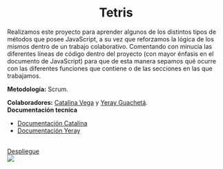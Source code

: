 <h1 align="center">Tetris</h1>
<p>Realizamos este proyecto para aprender algunos de los distintos tipos de métodos que posee JavaScript, a su vez que reforzamos la lógica de los mismos dentro de un trabajo colaborativo. Comentando con minucia las diferentes líneas de código dentro del proyecto (con mayor énfasis en el documento de JavaScript) para que de esta manera sepamos qué ocurre con las diferentes funciones que contiene o de las secciones en las que trabajamos.</p>
<b>Metodología:</b> Scrum.
</br>
<p><b>Colaboradores:</b>
<a href="https://github.com/lidvegla"> Catalina Vega</a> y <a href="https://github.com/yeray004"> Yeray Guachetá</a>.
</br>
<b>Documentación tecnica</b>
<ul>
  <li> <a href="https://docs.google.com/document/d/1KQsjihBtpUHgwndGIg46okf5CSEx-MCBrM0y8z6VMaw/edit?usp=sharing">Documentación Catalina </a></li>
  <li> <a href="https://docs.google.com/document/d/1hJJIWNDJ1ave8G6AtFYSA6UZTRfxbMHwA_EdDvO6xjY/edit?usp=sharing">Documentación Yeray </a></li>
</ul>
</br>
<a href="https://yeray004.github.io/tetris-game/">Despliegue</a>
</br>
<img src="https://user-images.githubusercontent.com/112450784/203202256-c420e187-36c0-493a-a7a8-6485e673a362.png">
</p>
